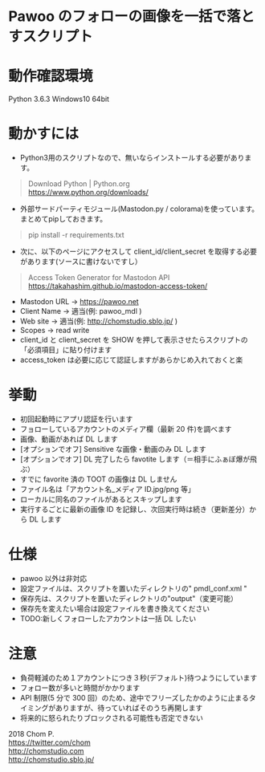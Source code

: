# Pawoo のフォローの画像を一括で落とすスクリプト

# 動作確認環境

Python 3.6.3
Windows10 64bit


# 動かすには

* Python3用のスクリプトなので、無いならインストールする必要があります。

> Download Python | Python.org  
> https://www.python.org/downloads/

* 外部サードパーティモジュール(Mastodon.py / colorama)を使っています。まとめてpipしておきます。

> pip install -r requirements.txt


* 次に、以下のページにアクセスして client_id/client_secret を取得する必要があります(ソースに書けないですし）

> Access Token Generator for Mastodon API  
> https://takahashim.github.io/mastodon-access-token/

* Mastodon URL -> https://pawoo.net
* Client Name -> 適当(例: pawoo_mdl )
* Web site -> 適当(例: http://chomstudio.sblo.jp/ )
* Scopes -> read write
* client_id と client_secret を SHOW を押して表示させたらスクリプトの「必須項目」に貼り付けます
* access_token は必要に応じて認証しますがあらかじめ入れておくと楽

# 挙動

* 初回起動時にアプリ認証を行います
* フョローしているアカウントのメディア欄（最新 20 件)を調べます
* 画像、動画があれば DL します
* [オプションでオフ] Sensitive な画像・動画のみ DL します
* [オプションでオフ] DL 完了したら favotite します（＝相手にふぁぼ爆が飛ぶ）
* すでに favorite 済の TOOT の画像は DL しません
* ファイル名は「アカウント名\_メディア ID.jpg/png 等」
* ローカルに同名のファイルがあるとスキップします
* 実行するごとに最新の画像 ID を記録し、次回実行時は続き（更新差分）から DL します

# 仕様

* pawoo 以外は非対応
* 設定ファイルは、スクリプトを置いたディレクトリの" pmdl_conf.xml "
* 保存先は、スクリプトを置いたディレクトリの"output"（変更可能）
* 保存先を変えたい場合は設定ファイルを書き換えてください
* TODO:新しくフォローしたアカウントは一括 DL したい

# 注意

* 負荷軽減のため１アカウントにつき３秒(デフォルト)待つようにしています
* フォロー数が多いと時間がかかります
* API 制限(5 分で 300 回）のため、途中でフリーズしたかのように止まるタイミングがありますが、待っていればそのうち再開します
* 将来的に怒られたりブロックされる可能性も否定できない

2018 Chom P.  
https://twitter.com/chom  
http://chomstudio.com  
http://chomstudio.sblo.jp/
